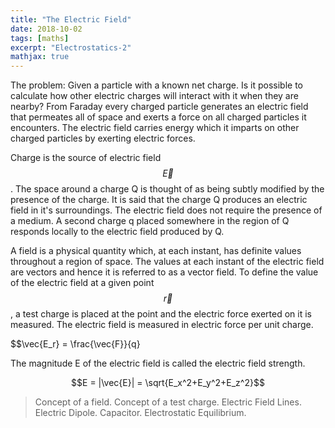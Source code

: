 ```yaml
---
title: "The Electric Field"
date: 2018-10-02
tags: [maths]
excerpt: "Electrostatics-2"
mathjax: true
---
```


The problem: Given a particle with a known net charge. Is it possible to calculate how other electric charges will interact with it when they are nearby? From Faraday every charged particle generates an electric field that permeates all of space and exerts a force on all charged particles it encounters. The electric field carries energy which it imparts on other charged particles by exerting electric forces.

Charge is the source of electric field $$\vec{E}$$. The space around a charge Q is thought of as being subtly modified by the presence of the charge. It is said that the charge Q produces an electric field in it's surroundings. The electric field does not require the presence of a medium. A second charge q placed somewhere in the region of Q responds locally to the electric field produced by Q.

A field is a physical quantity which, at each instant, has definite values throughout a region of space. The values at each instant of the electric field are vectors and hence it is referred to as a vector field. To define the value of the electric field at a given point $$\vec{r}$$, a test charge is placed at the point and the electric force exerted on it is measured. The electric field is measured in electric force per unit charge. 

$$\vec{E_r} = \frac{\vec{F}}{q}

The magnitude E of the electric field is called the electric field strength.

$$E = |\vec{E}| = \sqrt{E_x^2+E_y^2+E_z^2}$$



>Concept of a field.
>Concept of a test charge.
>Electric Field Lines.
>Electric Dipole.
>Capacitor.
>Electrostatic Equilibrium.
